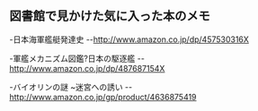 ## 図書館で見かけた気に入った本のメモ

-日本海軍艦艇発達史
--http://www.amazon.co.jp/dp/457530316X

-軍艦メカニズム図鑑?日本の駆逐艦
--http://www.amazon.co.jp/dp/487687154X

-バイオリンの謎 ~迷宮への誘い
--http://www.amazon.co.jp/gp/product/4636875419
